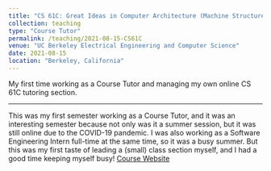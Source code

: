 ```yaml
---
title: "CS 61C: Great Ideas in Computer Architecture (Machine Structures)"
collection: teaching
type: "Course Tutor"
permalink: /teaching/2021-08-15-CS61C
venue: "UC Berkeley Electrical Engineering and Computer Science"
date: 2021-08-15
location: "Berkeley, California"
---
```


My first time working as a Course Tutor and managing my own online CS 61C tutoring section.

---

This was my first semester working as a Course Tutor, and it was an interesting semester because not only was it a summer session, but it was still online due to the COVID-19 pandemic. I was also working as a Software Engineering Intern full-time at the same time, so it was a busy summer. But this was my first taste of leading a (small) class section myself, and I had a good time keeping myself busy!
[Course Website](https://inst.eecs.berkeley.edu/~cs61c/su21/)
